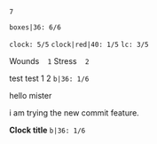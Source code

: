 `7`

`boxes|36: 6/6`


`clock: 5/5`
`clock|red|40: 1/5`
`lc: 3/5`

Wounds ` ` `1`
Stress ` ` `2`

test test 1 2 
`b|36: 1/6`

hello mister

i am trying the new commit feature.

**Clock title**
`b|36: 1/6`
